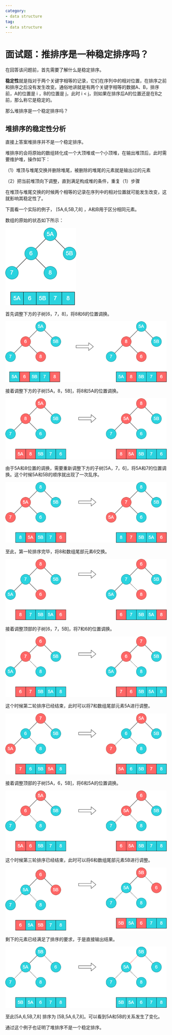 ```yaml
---
category: 
- data structure
tag:
- data structure
---
```



# 面试题：推排序是一种稳定排序吗？

在回答该问题前，首先需要了解什么是稳定排序。

**稳定性**就是指对于两个关键字相等的记录，它们在序列中的相对位置，在排序之前和排序之后没有发生改变。通俗地讲就是有两个关键字相等的数据A、B，排序前，A的位置是 i ，B的位置是 j，此时 i < j，则如果在排序后A的位置还是在B之前，那么称它是稳定的。

那么堆排序是一个稳定排序吗？

## 堆排序的稳定性分析

直接上答案堆排序并不是一个稳定排序。

堆排序的会将原始的数组转化成一个大顶堆或一个小顶堆，在输出堆顶后，此时需要维护堆，操作如下：

（1）堆顶与堆尾交换并删除堆尾，被删除的堆尾的元素就是输出过的元素

（2）把当前堆顶向下调整，直到满足构成堆的条件，重复（1）步骤

在堆顶与堆尾交换的时候两个相等的记录在序列中的相对位置就可能发生改变，这就影响其稳定性了。

下面看一个实际的例子， [5A,6,5B,7,8] ，A和B用于区分相同元素。

数组的原始的状态如下所示：

![heapsort-stable1](https://raw.githubusercontent.com/zgjsxx/static-img-repo/main/blog/datastructure_algorithm/heapsort-stable/heapsort-stable1.png)


首先调整下方的子树[6，7，8]，将8和6的位置调换。

![heapsort-stable2](https://raw.githubusercontent.com/zgjsxx/static-img-repo/main/blog/datastructure_algorithm/heapsort-stable/heapsort-stable2.png)

接着调整下方的子树[5A，8，5B]，将8和5A的位置调换。

![heapsort-stable3](https://raw.githubusercontent.com/zgjsxx/static-img-repo/main/blog/datastructure_algorithm/heapsort-stable/heapsort-stable3.png)

由于5A和8位置的调换，需要重新调整下方的子树[5A，7，6]，将5A和7的位置调换。这个时候5A和5B的顺序就出现了一次乱序。

![heapsort-stable4](https://raw.githubusercontent.com/zgjsxx/static-img-repo/main/blog/datastructure_algorithm/heapsort-stable/heapsort-stable4.png)

至此，第一轮排序完毕，将8和数组尾部元素6交换。

![heapsort-stable5](https://raw.githubusercontent.com/zgjsxx/static-img-repo/main/blog/datastructure_algorithm/heapsort-stable/heapsort-stable5.png)

接着调整顶部的子树[6，7，5B]，将7和6的位置调换。

![heapsort-stable6](https://raw.githubusercontent.com/zgjsxx/static-img-repo/main/blog/datastructure_algorithm/heapsort-stable/heapsort-stable6.png)

这个时候第二轮排序已经结束，此时可以将7和数组尾部元素5A进行调整。

![heapsort-stable7](https://raw.githubusercontent.com/zgjsxx/static-img-repo/main/blog/datastructure_algorithm/heapsort-stable/heapsort-stable7.png)

接着调整顶部的子树[5A，6，5B]，将6和5A的位置调换。

![heapsort-stable8](https://raw.githubusercontent.com/zgjsxx/static-img-repo/main/blog/datastructure_algorithm/heapsort-stable/heapsort-stable8.png)

这个时候第三轮排序已经结束，此时可以将6和数组尾部元素5B进行调整。

![heapsort-stable9](https://raw.githubusercontent.com/zgjsxx/static-img-repo/main/blog/datastructure_algorithm/heapsort-stable/heapsort-stable9.png)

剩下的元素已经满足了排序的要求，于是直接输出结果。

![heapsort-stable10](https://raw.githubusercontent.com/zgjsxx/static-img-repo/main/blog/datastructure_algorithm/heapsort-stable/heapsort-stable10.png)



至此[5A,6,5B,7,8]  排序为 [5B,5A,6,7,8]。可以看到5A和5B的关系发生了变化。

通过这个例子也证明了堆排序不是一个稳定排序。
